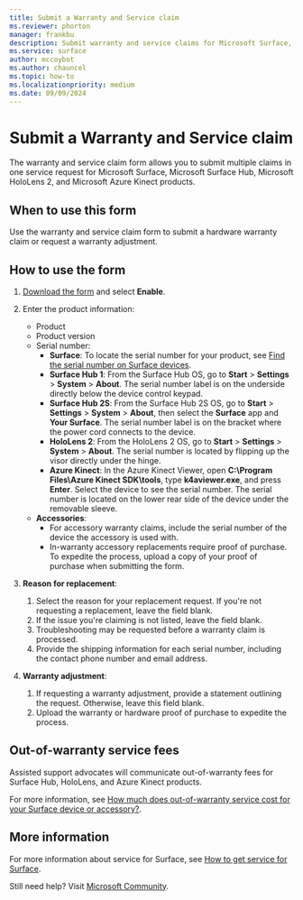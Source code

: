 ```yaml
---
title: Submit a Warranty and Service claim
ms.reviewer: phorton
manager: frankbu
description: Submit warranty and service claims for Microsoft Surface, Surface Hub, HoloLens 2, and Azure Kinect products using this step-by-step guide.
ms.service: surface
author: mccoybot
ms.author: chauncel
ms.topic: how-to
ms.localizationpriority: medium
ms.date: 09/09/2024
---
```


# Submit a Warranty and Service claim

The warranty and service claim form allows you to submit multiple claims in one service request for Microsoft Surface, Microsoft Surface Hub, Microsoft HoloLens 2, and Microsoft Azure Kinect products.

## When to use this form

Use the warranty and service claim form to submit a hardware warranty claim or request a warranty adjustment.

## How to use the form

1. [Download the form](https://download.microsoft.com/download/2/e/0/2e00e1c2-3f49-4b6a-b605-74a0244cb88b/Warranty_and_Service_Claim_Submission_Form.xlsx) and select **Enable**.
2. Enter the product information:
    - Product
    - Product version
    - Serial number:
        - **Surface**: To locate the serial number for your product, see [Find the serial number on Surface devices](https://support.microsoft.com/help/4036293/surface-find-the-serial-number-on-surface).
        - **Surface Hub 1**: From the Surface Hub OS, go to **Start** > **Settings** > **System** > **About**. The serial number label is on the underside directly below the device control keypad.
        - **Surface Hub 2S**: From the Surface Hub 2S OS, go to **Start** > **Settings** > **System** > **About**, then select the **Surface** app and **Your Surface**. The serial number label is on the bracket where the power cord connects to the device.
        - **HoloLens 2**: From the HoloLens 2 OS, go to **Start** > **Settings** > **System** > **About**. The serial number is located by flipping up the visor directly under the hinge.
        - **Azure Kinect**: In the Azure Kinect Viewer, open **C:\Program Files\Azure Kinect SDK\tools**, type **k4aviewer.exe**, and press **Enter**. Select the device to see the serial number. The serial number is located on the lower rear side of the device under the removable sleeve.
    - **Accessories**: 
        - For accessory warranty claims, include the serial number of the device the accessory is used with.
        - In-warranty accessory replacements require proof of purchase. To expedite the process, upload a copy of your proof of purchase when submitting the form.

3. **Reason for replacement**:
    1. Select the reason for your replacement request. If you're not requesting a replacement, leave the field blank.
    2. If the issue you're claiming is not listed, leave the field blank.
    3. Troubleshooting may be requested before a warranty claim is processed.
    4. Provide the shipping information for each serial number, including the contact phone number and email address.

4. **Warranty adjustment**:
    1. If requesting a warranty adjustment, provide a statement outlining the request. Otherwise, leave this field blank.
    2. Upload the warranty or hardware proof of purchase to expedite the process.

## Out-of-warranty service fees

Assisted support advocates will communicate out-of-warranty fees for Surface Hub, HoloLens, and Azure Kinect products.

For more information, see [How much does out-of-warranty service cost for your Surface device or accessory?](https://support.microsoft.com/help/4563717).

## More information

For more information about service for Surface, see [How to get service for Surface](https://support.microsoft.com/help/4023527/surface-how-to-get-service-for-surface).

Still need help? Visit [Microsoft Community](https://answers.microsoft.com/).
